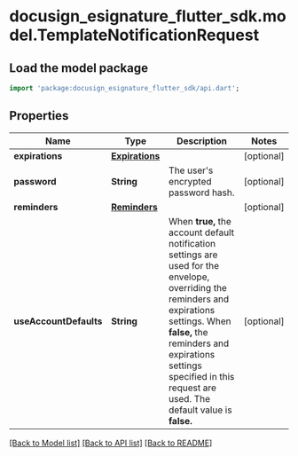 # docusign_esignature_flutter_sdk.model.TemplateNotificationRequest

## Load the model package
```dart
import 'package:docusign_esignature_flutter_sdk/api.dart';
```

## Properties
Name | Type | Description | Notes
------------ | ------------- | ------------- | -------------
**expirations** | [**Expirations**](Expirations.md) |  | [optional] 
**password** | **String** | The user's encrypted password hash. | [optional] 
**reminders** | [**Reminders**](Reminders.md) |  | [optional] 
**useAccountDefaults** | **String** | When **true,** the account default notification settings are used for the envelope, overriding the reminders and expirations settings. When **false,** the reminders and expirations settings specified in this request are used. The default value is **false.** | [optional] 

[[Back to Model list]](../README.md#documentation-for-models) [[Back to API list]](../README.md#documentation-for-api-endpoints) [[Back to README]](../README.md)



